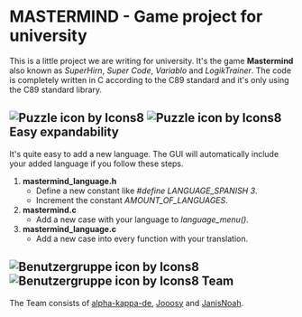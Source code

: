 # MASTERMIND - Game project for university
 This is a little project we are writing for university. It's the game **Mastermind** also known as *SuperHirn*, *Super Code*, *Variablo* and *LogikTrainer*.
 The code is completely written in C according to the C89 standard and it's only using the C89 standard library.

## ![Puzzle icon by Icons8](https://img.icons8.com/ios-glyphs/30/000000/puzzle.png#gh-light-mode-only) ![Puzzle icon by Icons8](https://img.icons8.com/ios-glyphs/30/FFFFFF/puzzle.png#gh-dark-mode-only)  Easy expandability
 It's quite easy to add a new language. The GUI will automatically include your added language if you follow these steps.
 1. **mastermind_language.h**
    - Define a new constant like *#define LANGUAGE_SPANISH 3*.
    - Increment the constant *AMOUNT_OF_LANGUAGES*.
 2. **mastermind.c**
    - Add a new case with your language to *language_menu()*.
 3. **mastermind_language.c**
    - Add a new case into every function with your translation.


## ![Benutzergruppe icon by Icons8](https://img.icons8.com/ios-glyphs/30/000000/group.png#gh-light-mode-only) ![Benutzergruppe icon by Icons8](https://img.icons8.com/ios-glyphs/30/FFFFFF/group.png#gh-dark-mode-only) Team
 The Team consists of [alpha-kappa-de](https://github.com/alpha-kappa-de), [Jooosy](https://github.com/Jooosy) and [JanisNoah](https://github.com/JanisNoah).



 [^Pictures]: [Benutzergruppe icon by Icons8](https://icons8.com/icon/102261/benutzergruppe)
  [Puzzle icon by Icons8] (https://icons8.com/icon/61018/puzzle)
